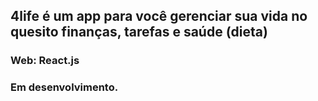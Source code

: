 ## 4life é um app para você gerenciar sua vida no quesito finanças, tarefas e saúde (dieta)

### Web: React.js

### Em desenvolvimento.